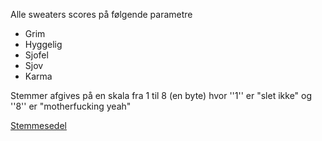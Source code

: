 
Alle sweaters scores på følgende parametre
- Grim
- Hyggelig
- Sjofel
- Sjov
- Karma

Stemmer afgives på en skala fra 1 til 8 (en byte) hvor ''1'' er "slet ikke" og ''8'' er "motherfucking yeah"

[Stemmesedel](https://forms.gle/YqPYJ2nm4davkdRn7)
